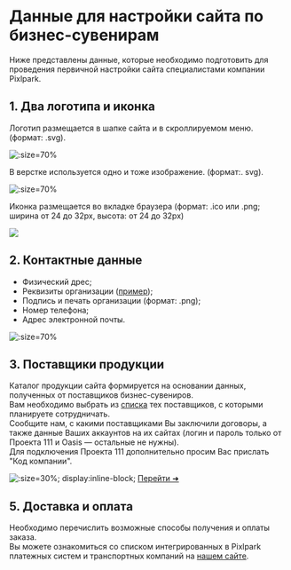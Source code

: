 # Данные для настройки сайта по бизнес-сувенирам
Ниже представлены данные, которые необходимо подготовить для проведения первичной настройки сайта специалистами компании Pixlpark.

## 1. Два логотипа и иконка
Логотип размещается в шапке сайта и в скроллируемом меню. (формат: .svg).

![](../_media/misc/logo1-gifts_new.png ':size=70%')

В верстке используется одно и тоже изображение. (формат:. svg).

![](../_media/misc/logo2-gifts_new.jpg ':size=70%')

Иконка размещается во вкладке браузера (формат: .ico или .png; ширина от 24 до 32рх, высота: от 24 до 32рх)

![](../_media/misc/favicon_new.png)

## 2. Контактные данные
* Физический дрес;
* Реквизиты организации ([пример](https://gifts.pixlpark.ru/requisites));
* Подпись и печать организации (формат: .png);
* Номер телефона;
* Адрес электронной почты.

![](../_media/misc/contacts-gifts_new.jpg ':size=70%')

## 3. Поставщики продукции
Каталог продукции сайта формируется на основании данных, полученных от поставщиков бизнес-сувениров. <br>
Вам необходимо выбрать из [списка](https://pixlpark.ru/features/gifts) тех поставщиков, с которыми планируете сотрудничать.<br>
Сообщите нам, с какими поставщиками Вы заключили договоры, а также данные Ваших аккаунтов на их сайтах (логин и пароль только от Проекта 111 и Oasis — остальные не нужны). <br>
Для подключения Проекта 111 дополнительно просим Вас прислать "Код компании". <br>

![](../_media/misc/catalog_1.png ':size=30%; display:inline-block;') 
[Перейти ➜](https://gifts.ru/) 

## 5. Доставка и оплата
Необходимо перечислить возможные способы получения и оплаты заказа.<br>
Вы можете ознакомиться со списком интегрированных в Pixlpark платежных систем и транспортных компаний на [нашем сайте](https://pixlpark.ru/misc/shippings-and-payments).
